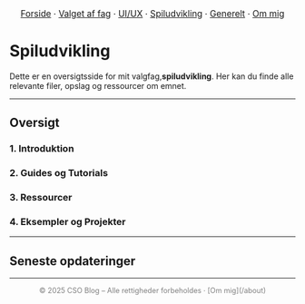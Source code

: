 <nav style="text-align:center; font-size:1.1em; margin-bottom:2em;">
  <a href="/csoblog">Forside</a> ·
  <a href="/csoblog/hvorfor">Valget af fag</a> ·
  <a href="/csoblog/postsui/">UI/UX</a> ·
  <a href="/csoblog/postssu/">Spiludvikling</a> ·
  <a href="/csoblog/posts/">Generelt</a> ·
  <a href="/csoblog/about">Om mig</a>
</nav>

# Spiludvikling

Dette er en oversigtsside for mit valgfag,**spiludvikling**. Her kan du finde alle relevante filer, opslag og ressourcer om emnet.

---

## Oversigt

### 1. Introduktion

### 2. Guides og Tutorials

### 3. Ressourcer

### 4. Eksempler og Projekter

---

## Seneste opdateringer

---

<footer style="text-align:center; font-size:0.9em; color:gray;">  
© 2025 CSO Blog – Alle rettigheder forbeholdes · [Om mig](/about)  
</footer>
